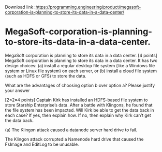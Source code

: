 Download link :https://programming.engineering/product/megasoft-corporation-is-planning-to-store-its-data-in-a-data-center/

# MegaSoft-corporation-is-planning-to-store-its-data-in-a-data-center.
MegaSoft corporation is planning to store its data in a data center.
[4 points] MegaSoft corporation is planning to store its data in a data center. It has two design choices: (a) install a regular desktop file system (like a Windows file system or Linux file system) on each server, or (b) install a cloud file system (such as HDFS or GFS) to store the data.

What are the advantages of choosing option b over option a? Please justify your answer

[2×2=4 points] Captain Kirk has installed an HDFS-based file system to store Starship Enterprise’s data. After a battle with Klingons, he found that the file system has been impacted. Will Kirk be able to get the data back in each case? If yes, then explain how. If no, then explain why Kirk can’t get the data back.

(a) The Klingon attack caused a datanode server hard drive to fail.

The Klingon attack corrupted a Namenode hard drive that caused the FsImage and EditLog to be unusable.

